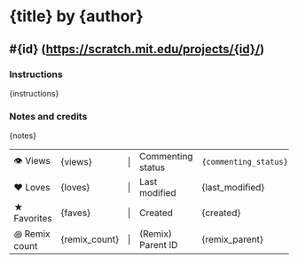 # {title} by {author}

## #{id} (https://scratch.mit.edu/projects/{id}/)

### Instructions

{instructions}

### Notes and credits

{notes}

|               |               |    |                   |                       |
|---------------|---------------|----|-------------------|-----------------------|
| 👁 Views      | {views}       | \| | Commenting status | `{commenting_status}` |
| ♥ Loves       | {loves}       | \| | Last modified     | {last_modified}       |
| ★ Favorites   | {faves}       | \| | Created           | {created}             |
| ꩜ Remix count | {remix_count} | \| | (Remix) Parent ID | {remix_parent}        |


